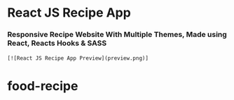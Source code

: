 # React JS Recipe App

### Responsive Recipe Website With Multiple Themes, Made using React, Reacts Hooks & SASS

    [![React JS Recipe App Preview](preview.png)]
# food-recipe
